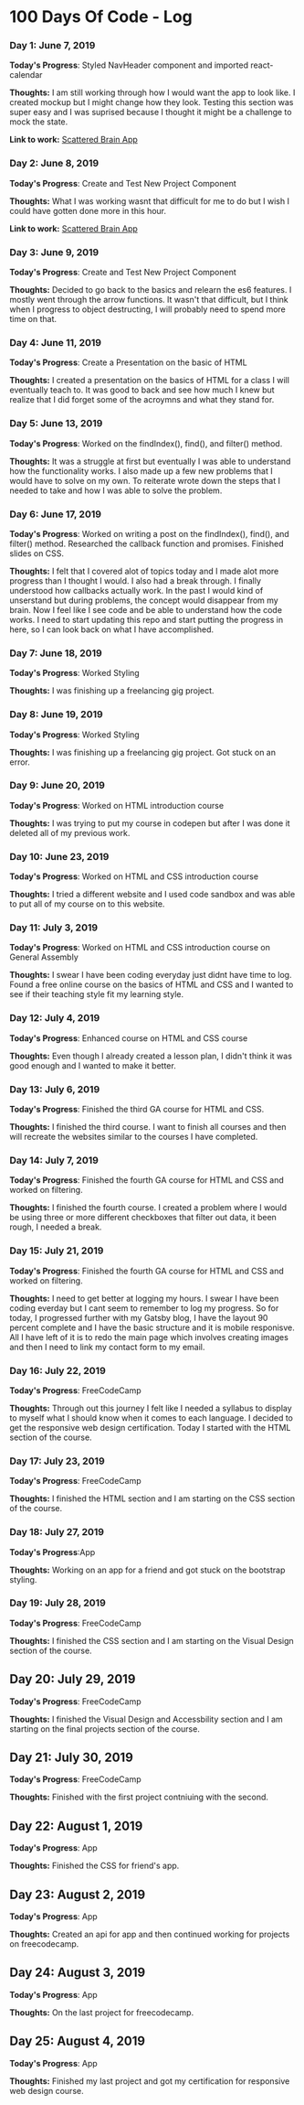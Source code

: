 # 100 Days Of Code - Log

### Day 1: June 7, 2019 


**Today's Progress**: Styled NavHeader component and imported react-calendar 

**Thoughts:** I am still working through how I would want the app to look like. I created mockup but I might change how they look. Testing this section was super easy and I was suprised because I thought it might be a challenge to mock the state.

**Link to work:** [Scattered Brain App](https://github.com/parshanapally/scattered-brain)


### Day 2: June 8, 2019 


**Today's Progress**: Create and Test New Project Component 

**Thoughts:** What I was working wasnt that difficult for me to do but I wish I could have gotten done more in this hour.

**Link to work:** [Scattered Brain App](https://github.com/parshanapally/scattered-brain)


### Day 3: June 9, 2019 


**Today's Progress**: Create and Test New Project Component 

**Thoughts:** Decided to go back to the basics and relearn the es6 features. I mostly went through the arrow functions. It wasn't that difficult, but I think when I progress to object destructing, I will probably need to spend more time on that.


### Day 4: June 11, 2019 


**Today's Progress**: Create a Presentation on the basic of HTML

**Thoughts:** I created a presentation on the basics of HTML for a class I will eventually teach to.
It was good to back and see how much I knew but realize that I did forget some of the acroymns and what they stand for.


### Day 5: June 13, 2019 


**Today's Progress**: Worked on the findIndex(), find(), and filter() method.

**Thoughts:** It was a struggle at first but eventually I was able to understand how the functionality works. I also made up a few new problems that I would have to solve on my own. To reiterate wrote down the steps that I needed to take and how I was able to solve the problem.

### Day 6: June 17, 2019 


**Today's Progress**: Worked on writing a post on the findIndex(), find(), and filter() method. Researched the callback function and promises. Finished slides on CSS.

**Thoughts:** I felt that I covered alot of topics today and I made alot more progress than I thought I would. I also had a break through. I finally understood how callbacks actually work. In the past I would kind of unserstand but during problems, the concept would disappear from my brain. Now I feel like I see code and be able to understand how the code works. I need to start updating this repo and start putting the progress in here, so I can look back on what I have accomplished.

### Day 7: June 18, 2019 


**Today's Progress**: Worked Styling

**Thoughts:** I was finishing up a freelancing gig project.

### Day 8: June 19, 2019 


**Today's Progress**: Worked Styling

**Thoughts:** I was finishing up a freelancing gig project. Got stuck on an error.

### Day 9: June 20, 2019 


**Today's Progress**: Worked on HTML introduction course

**Thoughts:** I was trying to put my course in codepen but after I was done it deleted all of my previous work.

### Day 10: June 23, 2019 


**Today's Progress**: Worked on HTML and CSS introduction course

**Thoughts:** I tried a different website and I used code sandbox and was able to put all of my course on to this website.

### Day 11: July 3, 2019 


**Today's Progress**: Worked on HTML and CSS introduction course on General Assembly

**Thoughts:**  I swear I have been coding everyday just didnt have time to log. Found a free online course on the basics of HTML and CSS and I wanted to see if their teaching style fit my learning style.

### Day 12: July 4, 2019 


**Today's Progress**: Enhanced course on HTML and CSS course

**Thoughts:** Even though I already created a lesson plan, I didn't think it was good enough and I wanted to make it better.


### Day 13: July 6, 2019 


**Today's Progress**: Finished the third GA course for HTML and CSS.

**Thoughts:** I finished the third course. I want to finish all courses and then will recreate the websites similar to the courses I have completed.


### Day 14: July 7, 2019 


**Today's Progress**: Finished the fourth GA course for HTML and CSS and worked on filtering.

**Thoughts:** I finished the fourth course. I created a problem where I would be using three or more different checkboxes that filter out data, it been rough, I needed a break.


### Day 15: July 21, 2019 


**Today's Progress**: Finished the fourth GA course for HTML and CSS and worked on filtering.

**Thoughts:** I need to get better at logging my hours. I swear I have been coding everday but I cant seem to remember to log my progress. So for today, I progressed further with my Gatsby blog, I have the layout 90 percent complete and I have the basic structure and it is mobile responisve. All I have left of it is to redo the main page which involves creating images and then I need to link my contact form to my email.

### Day 16: July 22, 2019 


**Today's Progress**: FreeCodeCamp

**Thoughts:** Through out this journey I felt like I needed a syllabus to display to myself what I should know when it comes to each language. I decided to get the responsive web design certification. Today I started with the HTML section of the course.


### Day 17: July 23, 2019 


**Today's Progress**: FreeCodeCamp

**Thoughts:** I finished the HTML section and I am starting on the CSS section of the course.


### Day 18: July 27, 2019 


**Today's Progress**:App

**Thoughts:** Working on an app for a friend and got stuck on the bootstrap styling.



### Day 19: July 28, 2019 


**Today's Progress**: FreeCodeCamp

**Thoughts:** I finished the CSS section and I am starting on the Visual Design section of the course.


## Day 20: July 29, 2019 


**Today's Progress**: FreeCodeCamp

**Thoughts:** I finished the Visual Design and Accessbility section and I am starting on the final projects section of the course.




## Day 21: July 30, 2019 


**Today's Progress**: FreeCodeCamp

**Thoughts:** Finished with the first project contniuing with the second.


## Day 22: August 1, 2019 


**Today's Progress**: App

**Thoughts:** Finished the CSS for friend's app.


## Day 23: August 2, 2019 

**Today's Progress**: App

**Thoughts:** Created an api for app and then continued working for projects on freecodecamp.


## Day 24: August 3, 2019 

**Today's Progress**: App

**Thoughts:** On the last project for freecodecamp.


## Day 25: August 4, 2019 

**Today's Progress**: App

**Thoughts:** Finished my last project and got my certification for responsive web design course.

